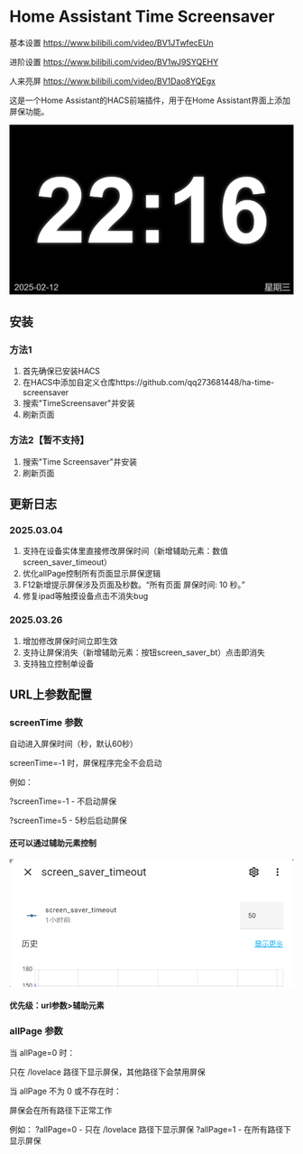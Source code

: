 # Home Assistant Time Screensaver

基本设置 https://www.bilibili.com/video/BV1JTwfecEUn

进阶设置 https://www.bilibili.com/video/BV1wJ9SYQEHY

人来亮屏 https://www.bilibili.com/video/BV1Dao8YQEgx

这是一个Home Assistant的HACS前端插件，用于在Home Assistant界面上添加屏保功能。

![alt text](img/image.png)
## 安装
### 方法1
1. 首先确保已安装HACS
2. 在HACS中添加自定义仓库https://github.com/qq273681448/ha-time-screensaver
3. 搜索"TimeScreensaver"并安装
4. 刷新页面
### 方法2【暂不支持】
1. 搜索"Time Screensaver"并安装
2. 刷新页面

## 更新日志
### 2025.03.04
1. 支持在设备实体里直接修改屏保时间（新增辅助元素：数值screen_saver_timeout）
2. 优化allPage控制所有页面显示屏保逻辑
3. F12新增提示屏保涉及页面及秒数。“所有页面 屏保时间: 10 秒。”
4. 修复ipad等触摸设备点击不消失bug

### 2025.03.26
1. 增加修改屏保时间立即生效
2. 支持让屏保消失（新增辅助元素：按钮screen_saver_bt）点击即消失
3. 支持独立控制单设备

## URL上参数配置
### screenTime 参数
自动进入屏保时间（秒，默认60秒）

screenTime=-1 时，屏保程序完全不会启动

例如：

?screenTime=-1 - 不启动屏保

?screenTime=5 - 5秒后启动屏保

#### 还可以通过辅助元素控制
![Alt text](img/image2.png)

#### 优先级：url参数>辅助元素

### allPage 参数


当 allPage=0 时：

只在 /lovelace 路径下显示屏保，其他路径下会禁用屏保

当 allPage 不为 0 或不存在时：

屏保会在所有路径下正常工作

例如：
?allPage=0 - 只在 /lovelace 路径下显示屏保
?allPage=1 - 在所有路径下显示屏保
